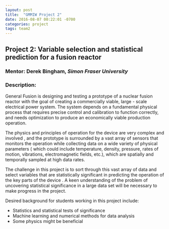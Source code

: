 ```yaml
---
layout: post
title:  "GMMIW Project 2"
date: 2016-08-07 00:22:01 -0700
categories: project
tags: team2
---
```

## Project 2: Variable selection and statistical prediction for a fusion reactor

### Mentor: Derek Bingham, *Simon Fraser University*

### Description: 
General Fusion is designing and testing a prototype of a nuclear fusion
reactor with the goal of creating a commercially viable, large - scale
electrical power system.  The system depends on a fundamental physical process
that requires precise control and calibration to function correctly, and needs
optimization to produce an economically viable production operation.

The physics and principles of operation for the device are very complex and
involved , and the prototype is surrounded by a vast array of sensors that
monitors the operation while collecting data on a wide variety of physical
parameters ( which could include temperature, density, pressure, rates of
motion, vibrations, electromagnetic fields, etc.), which are spatially and
temporally sampled at high data rates. 

The challenge in this project is to sort through this vast array of data and
select variables that are statistically significant in predicting the operation
of the key parts of the device .  A keen understanding of the problem of
uncovering statistical significance in a large data set will be necessary to
make progress in the project. 

Desired background for students working in this project include:

* Statistics and statistical tests of significance
* Machine learning and numerical methods for data analysis
* Some physics might be beneficial
